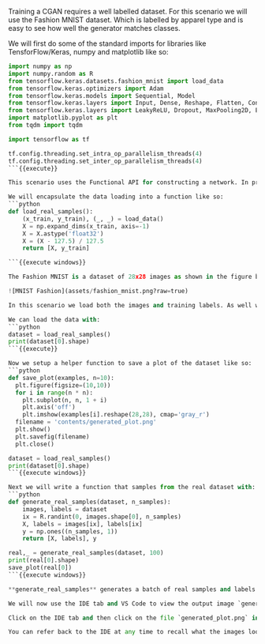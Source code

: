 Training a CGAN requires a well labelled dataset. For this scenario we will use the Fashion MNIST dataset. Which is labelled by apparel type and is easy to see how well the generator matches classes.

We will first do some of the standard imports for libraries like TensforFlow/Keras, numpy and matplotlib like so:
```python
import numpy as np
import numpy.random as R
from tensorflow.keras.datasets.fashion_mnist import load_data
from tensorflow.keras.optimizers import Adam
from tensorflow.keras.models import Sequential, Model
from tensorflow.keras.layers import Input, Dense, Reshape, Flatten, Conv2D, Conv2DTranspose
from tensorflow.keras.layers import LeakyReLU, Dropout, MaxPooling2D, Embedding, Concatenate
import matplotlib.pyplot as plt
from tqdm import tqdm

import tensorflow as tf

tf.config.threading.set_intra_op_parallelism_threads(4)
tf.config.threading.set_inter_op_parallelism_threads(4)
```{{execute}}

This scenario uses the Functional API for constructing a network. In previous scenarios we used the Sequential API. The difference allows us to combine or concatenate the labels to the images we will train on.

We will encapsulate the data loading into a function like so:
```python
def load_real_samples():
	(x_train, y_train), (_, _) = load_data()
	X = np.expand_dims(x_train, axis=-1)
	X = X.astype('float32')
	X = (X - 127.5) / 127.5
	return [X, y_train]

```{{execute windows}}

The Fashion MNIST is a dataset of 28x28 images as shown in the figure below. 

![MNIST Fashion](assets/fashion_mnist.png?raw=true)

In this scenario we load both the images and training labels. As well we normalize as well as shift the data around 0, [-1:+1], by using the X- 127.5 / 127.5. Network training will often work better if data is normalized and shifted to around 0.

We can load the data with: 
```python
dataset = load_real_samples()
print(dataset[0].shape)
```{{execute}}

Now we setup a helper function to save a plot of the dataset like so:
```python
def save_plot(examples, n=10):
  plt.figure(figsize=(10,10))
  for i in range(n * n):
  	plt.subplot(n, n, 1 + i)
  	plt.axis('off')
  	plt.imshow(examples[i].reshape(28,28), cmap='gray_r')
  filename = 'contents/generated_plot.png'
  plt.show()
  plt.savefig(filename)
  plt.close()

dataset = load_real_samples()
print(dataset[0].shape)
```{{execute windows}}

Next we will write a function that samples from the real dataset with:
```python
def generate_real_samples(dataset, n_samples):
	images, labels = dataset
	ix = R.randint(0, images.shape[0], n_samples)
	X, labels = images[ix], labels[ix]
	y = np.ones((n_samples, 1))
	return [X, labels], y

real,_ = generate_real_samples(dataset, 100)
print(real[0].shape)
save_plot(real[0])
```{{execute windows}}

**generate_real_samples** generates a batch of real samples and labels them with a 1, for real. It also adds the real labels to the output of the dataset.

We will now use the IDE tab and VS Code to view the output image `generated_plot.png`.

Click on the IDE tab and then click on the file `generated_plot.png` in the file folder sidebar.

You can refer back to the IDE at any time to recall what the images looked like.








